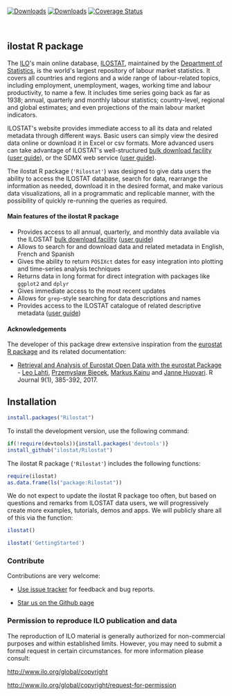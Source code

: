 



<br>

[![Downloads](http://cranlogs.r-pkg.org/badges/grand-total/Rilostat)](https://cran.r-project.org/package=Rilostat) 
 [![Downloads](http://cranlogs.r-pkg.org/badges/iostat)](https://cran.r-project.org/package=Rilostat) 
 [![Coverage Status](https://img.shields.io/codecov/c/github/<USERNAME>/<REPO>/master.svg)](https://codecov.io/github/<USERNAME>/<REPO>?branch=master) 

<!-- [![AppVeyor Build Status](https://ci.appveyor.com/api/projects/status/github/ilostat/Rilostat?branch=master&svg=true)](https://ci.appveyor.com/project/ilostat/Rilostat) -->
<!-- [![CRAN_Status_Badge](http://www.r-pkg.org/badges/version/Rilostat)](https://cran.r-project.org/package=Rilostat) -->

<br>

## ilostat R package

<!-- README.md is generated from README.Rmd. Please edit that file -->


The [ILO](https://www.ilo.org)'s main online database, [ILOSTAT](https://www.ilo.org/ilostat), maintained by the [Department of Statistics](https://www.ilo.org/stats), 
is the world's largest repository of labour market statistics. It covers all countries and regions and a wide range of labour-related topics, including employment, unemployment, 
wages, working time and labour productivity, to name a few. It includes time series going back as far as 1938; annual, quarterly and monthly labour statistics; country-level, 
regional and global estimates; and even projections of the main labour market indicators.
  
ILOSTAT's website provides immediate access to all its data and related metadata through different ways. Basic users can simply view the desired data online or download it in Excel or csv formats. 
More advanced users can take advantage of ILOSTAT's well-structured [bulk download facility](http://www.ilo.org/ilostat/faces/oracle/webcenter/portalapp/pagehierarchy/Page30.jspx) ([user guide](http://www.ilo.org/ilostat-files/WEB_bulk_download/ILOSTAT_BulkDownload_Guidelines.pdf)), or the SDMX web service ([user guide](http://www.ilo.org/ilostat/content/conn/ILOSTATContentServer/path/Contribution%20Folders/statistics/web_pages/static_pages/technical_page/ilostat_appl/SDMX_User_Guide.pdf)).

  
The ilostat R package (`'Rilostat'`) was designed to give data users the ability to access the ILOSTAT database, search for data, rearrange the information as needed, download it in the desired format, and 
make various data visualizations, all in a programmatic and replicable manner, with the possibility of quickly re-running the queries as required.

#### Main features of the ilostat R package 

- Provides access to all annual, quarterly, and monthly data available via the ILOSTAT [bulk download facility](http://www.ilo.org/ilostat/faces/oracle/webcenter/portalapp/pagehierarchy/Page30.jspx) ([user guide](http://www.ilo.org/ilostat-files/WEB_bulk_download/ILOSTAT_BulkDownload_Guidelines.pdf))
- Allows to search for and download data and related metadata in English, French and Spanish
- Gives the ability to return `POSIXct` dates for easy integration into plotting and time-series analysis techniques
- Returns data in long format for direct integration with packages like `ggplot2` and `dplyr`
- Gives immediate access to the most recent updates
- Allows for `grep`-style searching for data descriptions and names
- Provides access to the ILOSTAT catalogue of related descriptive metadata ([user guide](http://www.ilo.org/ilostat/content/conn/ILOSTATContentServer/path/Contribution%20Folders/statistics/web_pages/static_pages/technical_page/ilostat_appl/SDMX_User_Guide.pdf))

#### Acknowledgements

The developer of this package drew extensive inspiration from the [eurostat R package](https://cran.r-project.org/web/packages/eurostat/) and its related documentation:  
  - [Retrieval and Analysis of Eurostat Open Data with the eurostat Package](https://journal.r-project.org/archive/2017/RJ-2017-019/RJ-2017-019.pdf) - [Leo Lahti](https://github.com/antagomir), [Przemyslaw Biecek](https://github.com/pbiecek), [Markus Kainu](https://github.com/muuankarski) and [Janne Huovari](https://github.com/jhuovari). R Journal 9(1), 385-392, 2017.

## <a name="installation"></a>Installation



```r
install.packages("Rilostat")
```


To install the development version, use the following command:


```r
if(!require(devtools)){install.packages('devtools')}
install_github("ilostat/Rilostat")
```

The ilostat R package (`'Rilostat'`) includes the following functions:


```r
require(ilostat)
as.data.frame(ls("package:Rilostat"))

```



We do not expect to update the ilostat R package too often, but based on questions and remarks from ILOSTAT 
data users, we will progressively create more examples, 
tutorials, demos and apps. We will publicly share all of this via the function:


```r
ilostat()

ilostat('GettingStarted')
```


### Contribute

Contributions are very welcome:

  * [Use issue tracker](https://github.com/ilostat/Rilostat/issues) for feedback and bug reports.
  
  * [Star us on the Github page](https://github.com/ilostat/Rilostat)
  
### Permission to reproduce ILO publication and data

The reproduction of ILO material is generally authorized for non-commercial purposes and within established limits. 
However, you may need to submit a formal request in certain circumstances. for more information please consult:

http://www.ilo.org/global/copyright 

http://www.ilo.org/global/copyright/request-for-permission
